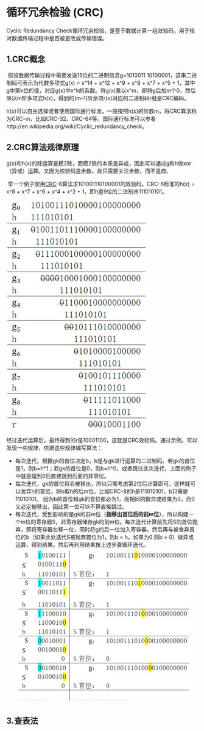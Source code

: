 # 循环冗余检验 (CRC) 

Cyclic Redundancy Check循环冗余检验，是基于数据计算一组效验码，用于核对数据传输过程中是否被更改或传输错误。

## 1.CRC概念

​	假设数据传输过程中需要发送15位的二进制信息g=1010011 10100001，这串二进制码可表示为代数多项式g(x) = x^14 + x^12 + x^9 + x^8 + x^7 + x^5 + 1，其中g中第k位的值，对应g(x)中x^k的系数。将g(x)乘以x^m，即将g后加m个0，然后除以m阶多项式h(x)，得到的(m-1)阶余项r(x)对应的二进制码r就是CRC编码。

​	h(x)可以自由选择或者使用国际通行标准，一般按照h(x)的阶数m，将CRC算法称为CRC-m，比如CRC-32、CRC-64等。国际通行标准可以参看http://en.wikipedia.org/wiki/Cyclic_redundancy_check。

## 2.CRC算法规律原理

​	g(x)和h(x)的除运算是模2除，而模2除的本质是异或，因此可以通过g和h做xor（异或）运算。又因为校验码是余数，故只需要关注余数，而不是商、

​	举一个例子使用[CRC](https://so.csdn.net/so/search?q=CRC&spm=1001.2101.3001.7020)-8算法求101001110100001的效验码。CRC-8标准的h(x) = x^8 + x^7 + x^6 + x^4 + x^2 + 1，即h是9位的二进制串111010101。

![image-20250318093315898](figure\image-20250318093315898.png) 

​	经过迭代运算后，最终得到的r是10001100，这就是CRC效验码。通过示例，可以发现一些规律，依据这些规律编写算法：

- 每次迭代，根据gk的首位决定b，b是与gk进行运算的二进制码。若gk的首位是1，则b=h\*1；若gk的首位是0，则b=h\*0，或者跳过此次迭代，上面的例子中就是碰到0后直接跳到后面的非零位。
- 每次迭代，gk的首位将会被移出，所以只需考虑第2位后计算即可。这样就可以舍弃h的首位，将b取h的后m位。比如CRC-8的h是111010101，b只需是11010101。 因为b的首位和gk的首位都必为1，而相同的数异或结果为0，而0又必定被移出，因此第一位可以不算直接跳过。
- 每次迭代，受到影响的是gk的前m位（**指移出首位后的前m位**），所以构建一个m位的寄存器S，此寄存器储存gk的前m位。每次迭代计算前先将S的首位抛弃，即将寄存器左移一位，同时将g的后一位加入寄存器，然后再与被舍弃首位的b（如果此处迭代S被抛弃首位为1，则b = h，如果为0.则b = 0）做异或运算，得到结果。然后再利用结果按上述步骤循环迭代。![image-20250318095830599](figure\image-20250318095830599.png)

## 3.查表法